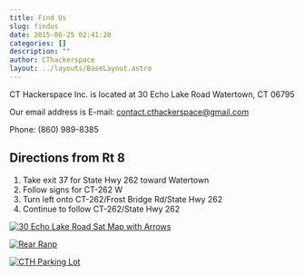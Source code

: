 ```yaml
---
title: Find Us
slug: findus
date: 2015-06-25 02:41:28
categories: []
description: ""
author: CThackerspace
layout: ../layouts/BaseLayout.astro
---
```



CT Hackerspace Inc. is located at 30 Echo Lake Road Watertown, CT 06795

Our email address is E-mail: contact.cthackerspace@gmail.com

Phone: (860) 989-8385

## Directions from Rt 8

1. Take exit 37 for State Hwy 262 toward Watertown
2. Follow signs for CT-262 W
3. Turn left onto CT-262/Frost Bridge Rd/State Hwy 262
4. Continue to follow CT-262/State Hwy 262

[![30 Echo Lake Road Sat Map with Arrows](/uploads/2015/06/30-Echo-Lake-Road-Sat-Map-with-Arrows-300x151.png)](/uploads/2015/06/30-Echo-Lake-Road-Sat-Map-with-Arrows.png)

[![Rear Ranp](/uploads/2020/06/rear-ramp.jpg)](/uploads/2020/06/rear-ramp.jpg)

[![CTH Parking Lot](/uploads/2020/06/cth-parking-lot.jpg)](/uploads/2020/06/cth-parking-lot.jpg)
